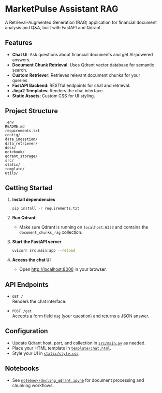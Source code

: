 # MarketPulse Assistant RAG

A Retrieval-Augmented Generation (RAG) application for financial document analysis and Q&A, built with FastAPI and Qdrant.

## Features

- **Chat UI**: Ask questions about financial documents and get AI-powered answers.
- **Document Chunk Retrieval**: Uses Qdrant vector database for semantic search.
- **Custom Retriever**: Retrieves relevant document chunks for your queries.
- **FastAPI Backend**: RESTful endpoints for chat and retrieval.
- **Jinja2 Templates**: Renders the chat interface.
- **Static Assets**: Custom CSS for UI styling.

## Project Structure

```
.env
README.md
requirements.txt
config/
data_ingestion/
data_retriever/
docs/
notebook/
qdrant_storage/
src/
static/
template/
utils/
```

## Getting Started

1. **Install dependencies**
    ```sh
    pip install -r requirements.txt
    ```

2. **Run Qdrant**
    - Make sure Qdrant is running on `localhost:6333` and contains the `document_chunks_rag` collection.

3. **Start the FastAPI server**
    ```sh
    uvicorn src.main:app --reload
    ```

4. **Access the chat UI**
    - Open [http://localhost:8000](http://localhost:8000) in your browser.

## API Endpoints

- `GET /`  
  Renders the chat interface.

- `POST /get`  
  Accepts a form field `msg` (your question) and returns a JSON answer.

## Configuration

- Update Qdrant host, port, and collection in [`src/main.py`](src/main.py) as needed.
- Place your HTML template in [`template/chat.html`](template/chat.html).
- Style your UI in [`static/style.css`](static/style.css).

## Notebooks

- See [`notebook/docling_qdrant.ipynb`](notebook/docling_qdrant.ipynb) for document processing and chunking workflows.
